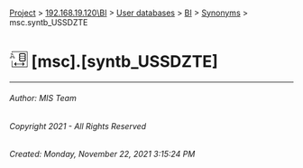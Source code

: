 #### 

[Project](../../../../index.md) > [192.168.19.120\\BI](../../../index.md) > [User databases](../../index.md) > [BI](../index.md) > [Synonyms](Synonyms.md) > msc.syntb_USSDZTE

# ![Synonyms](../../../../Images/Synonym32.png) [msc].[syntb_USSDZTE]

---

###### Author:  MIS Team

###### Copyright 2021 - All Rights Reserved

###### Created: Monday, November 22, 2021 3:15:24 PM


